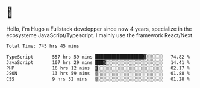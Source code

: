 # 👋 

Hello, i'm Hugo a Fullstack developper since now 4 years, specialize in the ecosysteme JavaScript/Typescript. I mainly use the framework React/Next.

<!--START_SECTION:waka-->

```txt
Total Time: 745 hrs 45 mins

TypeScript       557 hrs 59 mins ██████████████████▓░░░░░░   74.82 %
JavaScript       107 hrs 29 mins ███▓░░░░░░░░░░░░░░░░░░░░░   14.41 %
PHP              16 hrs 12 mins  ▓░░░░░░░░░░░░░░░░░░░░░░░░   02.17 %
JSON             13 hrs 59 mins  ▒░░░░░░░░░░░░░░░░░░░░░░░░   01.88 %
CSS              9 hrs 32 mins   ▒░░░░░░░░░░░░░░░░░░░░░░░░   01.28 %
```

<!--END_SECTION:waka-->
